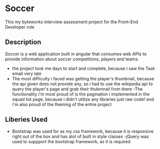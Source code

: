 # Soccer

This my byteworks interview assessment project for the Front-End Developer role

## Description

Soccer is a web application built in angular that consumes web APIs to provide information about soccer competitions, players and teams.
- the project took me days to start and complete, because i saw the Task email very late
- The most difficulty i faced was getting the player's thumbnail, because the api given does not provide any, so i had to use the wikipedia api to query the player's page and grab their thubmnail from there
-The functionality i'm most proud of is the pagination i implemented in the squad list page, because i didn't utilize any libraries just raw code! and i'm also proud of the theming of the entire project 

## Liberies Used

- Bootstrap was used for as my css framework, because it is responsive right out of the box and has alot of built in style classes
-jQuery was used to suppport the bootstrap framework, as it is required
